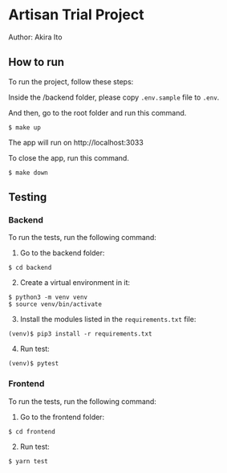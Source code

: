 # Artisan Trial Project

Author: Akira Ito

## How to run

To run the project, follow these steps:

Inside the /backend folder, please copy `.env.sample` file to `.env`.

And then, go to the root folder and run this command.
```console
$ make up
```

The app will run on http://localhost:3033

To close the app, run this command.
```console
$ make down
```

## Testing

### Backend

To run the tests, run the following command:

1. Go to the backend folder:

```console
$ cd backend
```
2. Create a virtual environment in it:

```console
$ python3 -m venv venv
$ source venv/bin/activate
```
3. Install the modules listed in the `requirements.txt` file:

```console
(venv)$ pip3 install -r requirements.txt
```
4. Run test:

```console
(venv)$ pytest
```

### Frontend

To run the tests, run the following command:

1. Go to the frontend folder:

```console
$ cd frontend
```
2. Run test:

```console
$ yarn test
```